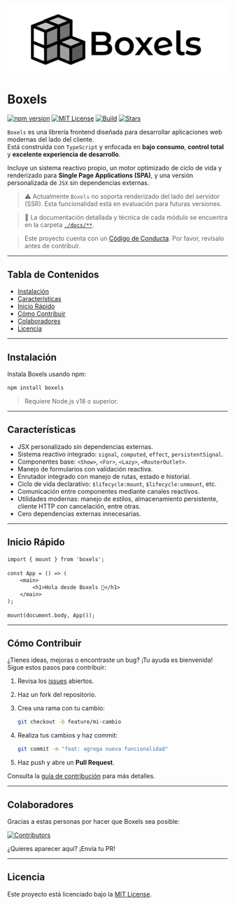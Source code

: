 ![Boxels Logo](./misc/boxels.png)

# Boxels

[![npm version](https://img.shields.io/npm/v/boxels.svg)](https://www.npmjs.com/package/boxels)
[![MIT License](https://img.shields.io/badge/license-MIT-blue.svg)](./LICENSE)
[![Build](https://img.shields.io/github/actions/workflow/status/kkokotero/boxels/ci.yml)](https://github.com/kokkotero/boxels/actions)
[![Stars](https://img.shields.io/github/stars/kkokotero/boxels?style=social)](https://github.com/kkokotero/boxels)

`Boxels` es una librería frontend diseñada para desarrollar aplicaciones web modernas del lado del cliente.  
Está construida con `TypeScript` y enfocada en **bajo consumo**, **control total** y **excelente experiencia de desarrollo**.

Incluye un sistema reactivo propio, un motor optimizado de ciclo de vida y renderizado para **Single Page Applications (SPA)**, y una versión personalizada de `JSX` sin dependencias externas.

> ⚠️ Actualmente `Boxels` no soporta renderizado del lado del servidor (SSR).   Esta funcionalidad está en evaluación para futuras versiones.

> 📄 La documentación detallada y técnica de cada módulo se encuentra en la carpeta [`./docs/**`](./docs).  

> Este proyecto cuenta con un [Código de Conducta](./CODE_OF_CONDUCT.md). Por favor, revísalo antes de contribuir.

---

## Tabla de Contenidos

* [Instalación](#instalación)
* [Características](#características)
* [Inicio Rápido](#inicio-rápido)
* [Cómo Contribuir](#cómo-contribuir)
* [Colaboradores](#colaboradores)
* [Licencia](#licencia)

---

## Instalación

Instala Boxels usando npm:

```bash
npm install boxels
```

> Requiere Node.js v18 o superior.

---

## Características

* JSX personalizado sin dependencias externas.
* Sistema reactivo integrado: `signal`, `computed`, `effect`, `persistentSignal`.
* Componentes base: `<Show>`, `<For>`, `<Lazy>`, `<RouterOutlet>`.
* Manejo de formularios con validación reactiva.
* Enrutador integrado con manejo de rutas, estado e historial.
* Ciclo de vida declarativo: `$lifecycle:mount`, `$lifecycle:unmount`, etc.
* Comunicación entre componentes mediante canales reactivos.
* Utilidades modernas: manejo de estilos, almacenamiento persistente, cliente HTTP con cancelación, entre otras.
* Cero dependencias externas innecesarias.

---

## Inicio Rápido

```tsx
import { mount } from 'boxels';

const App = () => (
    <main>
        <h1>Hola desde Boxels 👋</h1>
    </main>
);

mount(document.body, App());
```

---

## Cómo Contribuir

¿Tienes ideas, mejoras o encontraste un bug? ¡Tu ayuda es bienvenida!
Sigue estos pasos para contribuir:

1. Revisa los [issues](https://github.com/kkokotero/boxels/issues) abiertos.
2. Haz un fork del repositorio.
3. Crea una rama con tu cambio:

   ```bash
   git checkout -b feature/mi-cambio
   ```
4. Realiza tus cambios y haz commit:

   ```bash
   git commit -m "feat: agrega nueva funcionalidad"
   ```
5. Haz push y abre un **Pull Request**.

Consulta la [guía de contribución](./CONTRIBUTING.md) para más detalles.

---

## Colaboradores

Gracias a estas personas por hacer que Boxels sea posible:

<a href="https://github.com/kkokotero/boxels/graphs/contributors">
  <img src="https://contrib.rocks/image?repo=kkokotero/boxels" alt="Contributors" />
</a>

¿Quieres aparecer aquí? ¡Envía tu PR!

---

## Licencia

Este proyecto está licenciado bajo la [MIT License](./LICENSE.txt).

